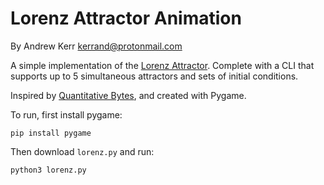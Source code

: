 Lorenz Attractor Animation
==========================

By Andrew Kerr <kerrand@protonmail.com>

A simple implementation of the
[Lorenz Attractor](https://en.wikipedia.org/wiki/Lorenz_system).
Complete with a CLI that supports up to 5 simultaneous attractors and
sets of initial conditions.

Inspired by
[Quantitative Bytes](https://www.youtube.com/channel/UCiQVEoqrJNiVBWAcknaJLnQ),
and created with Pygame.

To run, first install pygame:

```
pip install pygame
```

Then download `lorenz.py` and run:

```
python3 lorenz.py
```
